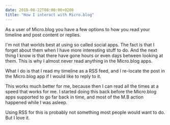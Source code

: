 ```yaml
---
date: 2018-08-22T08:00:00+0200
title: "How I interact with Micro.blog"
---
```


As a user of Micro.blog you have a few options to how you read your timeline and post content or replies. 

I'm not that worlds best at using so called social apps. The fact is that I forget about them when I have more interesting stuff to do. And the next thing I know is that there have gone hours or even days between looking at them. This is why I almost never read anything in the Micro.blog apps. 

What I do is that I read my timeline as a RSS feed, and I re-locate the post in the Micro.blog app if I would like to reply to it. 

This works much better for me, because then I can read all the times at a speed that works for me. I started doing this back before the Micro.blog apps supported to go far back in time, and most of the M.B action happened while I was asleep. 

Using RSS for this is probably not something most people would want to do. But I love it. 
